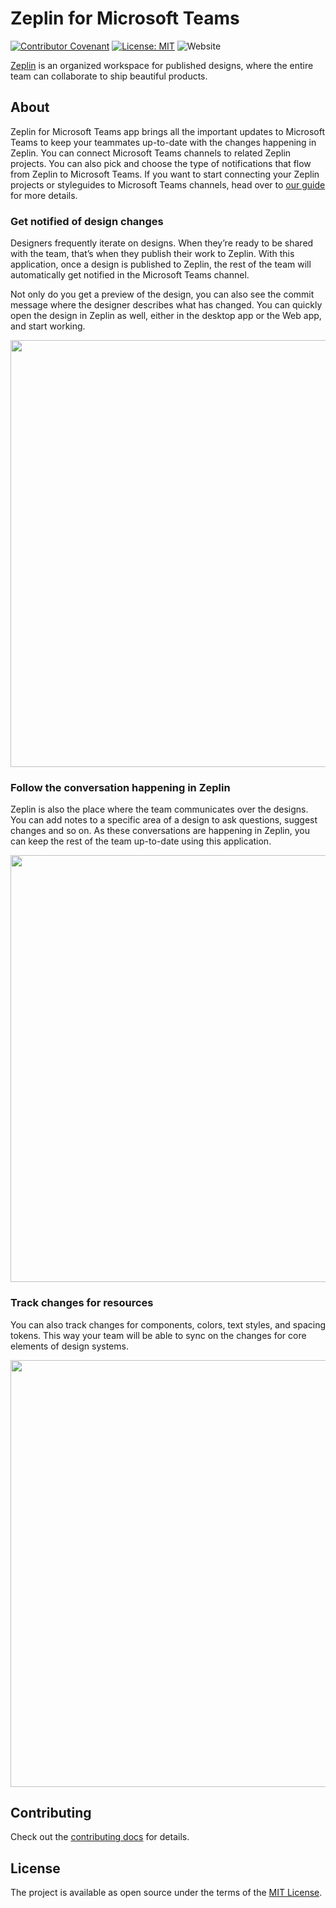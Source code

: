 # Zeplin for Microsoft Teams
[![Contributor Covenant](https://img.shields.io/badge/Contributor%20Covenant-v2.0%20adopted-ff69b4.svg)](code_of_conduct.md) [![License: MIT](https://img.shields.io/badge/License-MIT-yellow.svg)](https://opensource.org/licenses/MIT) ![Website](https://img.shields.io/website?url=https%3A%2F%2Fmsteams-app.zeplin.io%2Fhealth)


[Zeplin](https://zeplin.io) is an organized workspace for published designs, where the entire team can collaborate to ship beautiful products.

## About
Zeplin for Microsoft Teams app brings all the important updates to Microsoft Teams to keep your teammates up-to-date with the changes happening in Zeplin. You can connect Microsoft Teams channels to related Zeplin projects. You can also pick and choose the type of notifications that flow from Zeplin to Microsoft Teams. If you want to start connecting your Zeplin projects or styleguides to Microsoft Teams channels, head over to [our guide](https://zpl.io/msteams-integration-help) for more details.

### Get notified of design changes
Designers frequently iterate on designs. When they’re ready to be shared with the team, that’s when they publish their work to Zeplin. With this application, once a design is published to Zeplin, the rest of the team will automatically get notified in the Microsoft Teams channel.

Not only do you get a preview of the design, you can also see the commit message where the designer describes what has changed. You can quickly open the design in Zeplin as well, either in the desktop app or the Web app, and start working.

<p align="center"><img width="683" src="https://user-images.githubusercontent.com/721036/94978371-f335d700-04d1-11eb-8317-630066467528.png" srcset="https://user-images.githubusercontent.com/721036/94978371-f335d700-04d1-11eb-8317-630066467528.png, https://user-images.githubusercontent.com/721036/94978377-f630c780-04d1-11eb-90ee-542a476f8f6d.png 2x, https://user-images.githubusercontent.com/721036/94978382-f761f480-04d1-11eb-9487-decef70c2c06.png 3x"></p>

### Follow the conversation happening in Zeplin
Zeplin is also the place where the team communicates over the designs. You can add notes to a specific area of a design to ask questions, suggest changes and so on. As these conversations are happening in Zeplin, you can keep the rest of the team up-to-date using this application.

<p align="center"><img width="683" src="https://user-images.githubusercontent.com/721036/94978443-398b3600-04d2-11eb-9a03-61189b05643e.png" srcset="https://user-images.githubusercontent.com/721036/94978443-398b3600-04d2-11eb-9a03-61189b05643e.png, https://user-images.githubusercontent.com/721036/94978444-3b54f980-04d2-11eb-8372-368229842136.png 2x, https://user-images.githubusercontent.com/721036/94978447-3c862680-04d2-11eb-846d-dfd36081cec3.png 3x"></p>

### Track changes for resources
You can also track changes for components, colors, text styles, and spacing tokens. This way your team will be able to sync on the changes for core elements of design systems.  

<p align="center"><img width="683" src="https://user-images.githubusercontent.com/721036/94978452-40b24400-04d2-11eb-9772-aa15601ff958.png" srcset="https://user-images.githubusercontent.com/721036/94978452-40b24400-04d2-11eb-9772-aa15601ff958.png, https://user-images.githubusercontent.com/721036/94978453-427c0780-04d2-11eb-9402-0f0d066b7593.png 2x, https://user-images.githubusercontent.com/721036/94978456-44de6180-04d2-11eb-832f-0d38f3cbecd5.png 3x"></p>

## Contributing
Check out the [contributing docs](CONTRIBUTING.md) for details.

## License
The project is available as open source under the terms of the [MIT License](LICENSE).
